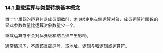 ### 14.1	重载运算与类型转换基本概念

当一个重载的运算符是成员函数时，this绑定到左侧运算对象，成员运算符函数的显式参数数量比运算对象数量少一个。

重载运算符不会对优先级和结合律产生影响。

通常情况下，不应该重载逗号、取地址、逻辑与和逻辑或运算符。

